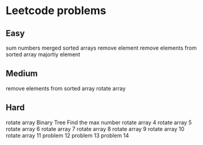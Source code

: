 # Leetcode problems
## Easy
sum numbers
merged sorted arrays
remove element
remove elements from sorted array
majortiy element
## Medium
remove elements from sorted array
rotate array
## Hard
rotate array
Binary Tree
Find the max number
rotate array 4
rotate array 5
rotate array 6
rotate array 7
rotate array 8
rotate array 9
rotate array 10
rotate array 11
problem 12
problem 13
problem 14
